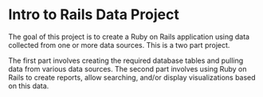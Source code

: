 # Intro to Rails Data Project

The goal of this project is to create a Ruby on Rails application using data collected from one or more data sources. This is a two part project.

The first part involves creating the required database tables and pulling data from various data sources. The second part involves using Ruby on Rails to create reports, allow searching, and/or display visualizations based on this data.
